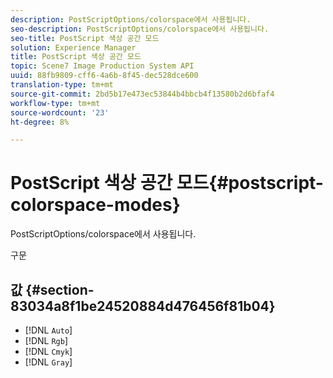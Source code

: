 ```yaml
---
description: PostScriptOptions/colorspace에서 사용됩니다.
seo-description: PostScriptOptions/colorspace에서 사용됩니다.
seo-title: PostScript 색상 공간 모드
solution: Experience Manager
title: PostScript 색상 공간 모드
topic: Scene7 Image Production System API
uuid: 88fb9809-cff6-4a6b-8f45-dec528dce600
translation-type: tm+mt
source-git-commit: 2bd5b17e473ec53844b4bbcb4f13580b2d6bfaf4
workflow-type: tm+mt
source-wordcount: '23'
ht-degree: 8%

---
```



# PostScript 색상 공간 모드{#postscript-colorspace-modes}

PostScriptOptions/colorspace에서 사용됩니다.

구문

## 값 {#section-83034a8f1be24520884d476456f81b04}

* [!DNL `Auto`]
* [!DNL `Rgb`]
* [!DNL `Cmyk`]
* [!DNL `Gray`]

